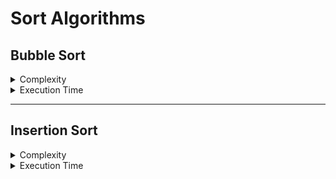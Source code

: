 # Sort Algorithms

## Bubble Sort
<details>
  <summary>Complexity</summary><br/>

  > Time Complexity
  - Best Case = O(n)
  - Average Case = O(n²)
  - Worst Case = O(n²)

  > Space Complexity
  - O(1)
</details>

<details>
  <summary>Execution Time</summary><br/>

  > 100.000 Registers
  - ~22 seconds (~0.36 minutes)

  > 100.000.000 Registers
  - ~2266 seconds (~37 minutes)
</details>

---

## Insertion Sort
<details>
  <summary>Complexity</summary><br/>

  > Time Complexity
  - Best Case = O(n)
  - Average Case = O(n²)
  - Worst Case = O(n²)

  > Space Complexity
  - O(1)
</details>

<details>
  <summary>Execution Time</summary><br/>

  > 100.000 Registers
  - ~4.7 seconds (~0.07 minutes)

  > 100.000.000 Registers
  - ~475 seconds (~8 minutes)
</details>
